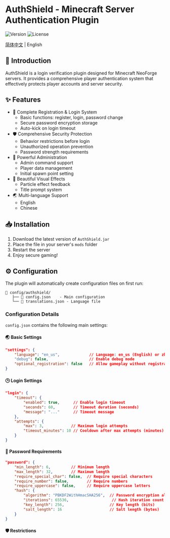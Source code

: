 # AuthShield - Minecraft Server Authentication Plugin

![Version](https://img.shields.io/badge/NeoForge-1.21.1-blue)
![License](https://img.shields.io/badge/License-MIT-green)

[简体中文](README.md) | English

## 📝 Introduction

AuthShield is a login verification plugin designed for Minecraft NeoForge servers. It provides a comprehensive player authentication system that effectively protects player accounts and server security.

## ✨ Features

- 🔐 Complete Registration & Login System
  - Basic functions: register, login, password change
  - Secure password encryption storage
  - Auto-kick on login timeout
- 🛡️ Comprehensive Security Protection
  - Behavior restrictions before login
  - Unauthorized operation prevention
  - Password strength requirements
- 👑 Powerful Administration
  - Admin command support
  - Player data management
  - Initial spawn point setting
- 🎨 Beautiful Visual Effects
  - Particle effect feedback
  - Title prompt system
- 🌏 Multi-language Support
  - English
  - Chinese

## 📥 Installation

1. Download the latest version of `AuthShield.jar`
2. Place the file in your server's `mods` folder
3. Restart the server
4. Enjoy secure gaming!

## ⚙️ Configuration

The plugin will automatically create configuration files on first run:
```
📁 config/authshield/
   ├── 📄 config.json    - Main configuration
   └── 📄 translations.json - Language file
```

### Configuration Details

`config.json` contains the following main settings:

#### 🌏 Basic Settings
```json
"settings": {
    "language": "en_us",             // Language: en_us (English) or zh_cn (Chinese)
    "debug": false,                  // Enable debug mode
    "optional_registration": false   // Allow gameplay without registration when true
}
```

#### 🕒 Login Settings
```json
"login": {
    "timeout": {
        "enabled": true,      // Enable login timeout
        "seconds": 60,        // Timeout duration (seconds)
        "message": "..."      // Timeout message
    },
    "attempts": {
        "max": 3,            // Maximum login attempts
        "timeout_minutes": 10 // Cooldown after max attempts (minutes)
    }
}
```

#### 🔑 Password Requirements
```json
"password": {
    "min_length": 6,         // Minimum length
    "max_length": 32,        // Maximum length
    "require_special_char": false,  // Require special characters
    "require_number": false,        // Require numbers
    "require_uppercase": false,     // Require uppercase letters
    "hash": {
        "algorithm": "PBKDF2WithHmacSHA256",  // Password encryption algorithm
        "iterations": 65536,                   // Hash iteration count
        "key_length": 256,                    // Key length (bits)
        "salt_length": 16                     // Salt length (bytes)
    }
}
```

#### 🛡️ Restrictions
```